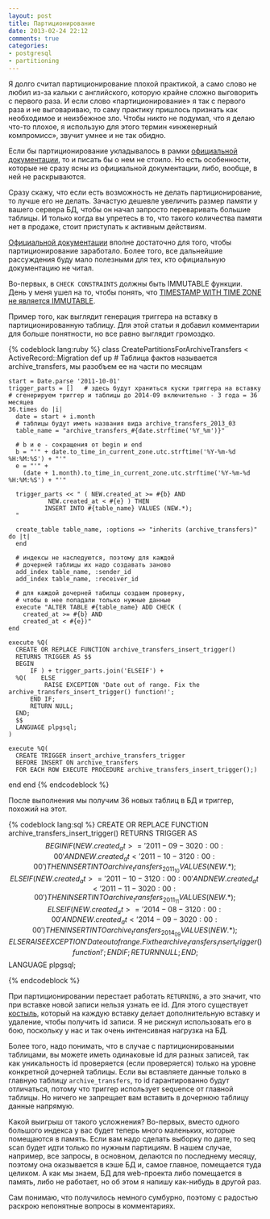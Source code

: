 ```yaml
---
layout: post
title: Партиционирование
date: 2013-02-24 22:12
comments: true
categories:
- postgresql
- partitioning
---
```


Я долго считал партиционирование плохой практикой, а само слово не любил из-за кальки с английского, которую крайне
сложно выговорить с первого раза. И если слово «партиционирование» я так с первого раза и не выговариваю, то саму
практику пришлось признать как необходимое и неизбежное зло. Чтобы никто не подумал, что я делаю что-то плохое, я
использую для этого термин «инженерный компромисс», звучит умнее и не так обидно.

<!-- more -->

Если бы партиционирование укладывалось в рамки [официальной документации](http://www.postgresql.org/docs/9.2/static/ddl-partitioning.html),
то и писать бы о нем не стоило. Но есть особенности, которые не сразу ясны из официальной документации, либо, вообще, в ней не
раскрываются.

Сразу скажу, что если есть возможность не делать партиционирование, то лучше его не делать. Зачастую дешевле увеличить
размер памяти у вашего сервера БД, чтобы он начал запросто переваривать большие таблицы. И только когда вы упретесь в
то, что такого количества памяти нет в продаже, стоит приступать к активным действиям.

[Официальной документации](http://www.postgresql.org/docs/9.2/static/ddl-partitioning.html) вполне достаточно для того,
чтобы партиционирование заработало. Более того, все дальнейшие рассуждения буду мало полезными для тех, кто официальную
документацию не читал.

Во-первых, в `CHECK CONSTRAINTS` должны быть IMMUTABLE функции. День у меня ушел на то, чтобы понять, что [TIMESTAMP
WITH TIME ZONE не является IMMUTABLE](http://postgresql.1045698.n5.nabble.com/Constraint-exclusion-can-t-process-simple-constant-expressions-td4329606.html).

Пример того, как выглядит генерация триггера на вставку в партиционированную таблицу. Для этой статьи я добавил
комментарии для больше понятности, но все равно выглядит громоздко.

{% codeblock lang:ruby %}
class CreatePartitionsForArchiveTransfers < ActiveRecord::Migration
  def up
    # Таблица фактов называется archive_transfers, мы разобъем ее на части по месяцам

    start = Date.parse '2011-10-01'
    trigger_parts = []   # здесь будут храниться куски триггера на вставку
    # сгенерируем триггер и таблицы до 2014-09 включительно - 3 года = 36 месяцев
    36.times do |i|
      date = start + i.month
      # таблицы будут иметь названия вида archive_transfers_2013_03
      table_name = "archive_transfers_#{date.strftime('%Y_%m')}"

      # b и e - сокращения от begin и end
      b = "'" + date.to_time_in_current_zone.utc.strftime('%Y-%m-%d %H:%M:%S') + "'"
      e = "'" +
        (date + 1.month).to_time_in_current_zone.utc.strftime('%Y-%m-%d %H:%M:%S') + "'"

      trigger_parts << " ( NEW.created_at >= #{b} AND
               NEW.created_at < #{e} ) THEN
              INSERT INTO #{table_name} VALUES (NEW.*);
      "

      create_table table_name, :options => "inherits (archive_transfers)" do |t|
      end

      # индексы не наследуются, поэтому для каждой
      # дочерней таблицы их надо создавать заново
      add_index table_name, :sender_id
      add_index table_name, :receiver_id

      # для каждой дочерней табилцы создаем проверку,
      # чтобы в нее попадали только нужные данные
      execute "ALTER TABLE #{table_name} ADD CHECK (
        created_at >= #{b} AND
        created_at < #{e})"
    end

    execute %Q(
      CREATE OR REPLACE FUNCTION archive_transfers_insert_trigger()
      RETURNS TRIGGER AS $$
      BEGIN
          IF ) + trigger_parts.join('ELSEIF') +
      %Q(    ELSE
              RAISE EXCEPTION 'Date out of range. Fix the archive_transfers_insert_trigger() function!';
          END IF;
          RETURN NULL;
      END;
      $$
      LANGUAGE plpgsql;
    )

    execute %Q(
      CREATE TRIGGER insert_archive_transfers_trigger
      BEFORE INSERT ON archive_transfers
      FOR EACH ROW EXECUTE PROCEDURE archive_transfers_insert_trigger();)

  end
end
{% endcodeblock %}

После выполнения мы получим 36 новых таблиц в БД и триггер, похожий на этот.

{% codeblock lang:sql %}
CREATE OR REPLACE FUNCTION archive_transfers_insert_trigger()
RETURNS TRIGGER AS $$
BEGIN
  IF  ( NEW.created_at >= '2011-09-30 20:00:00' AND
          NEW.created_at < '2011-10-31 20:00:00' ) THEN
         INSERT INTO archive_transfers_2011_10 VALUES (NEW.*);
  ELSEIF ( NEW.created_at >= '2011-10-31 20:00:00' AND
          NEW.created_at < '2011-11-30 20:00:00' ) THEN
         INSERT INTO archive_transfers_2011_11 VALUES (NEW.*);
% здесь пропустим много таких же строчек
  ELSEIF ( NEW.created_at >= '2014-08-31 20:00:00' AND
          NEW.created_at < '2014-09-30 20:00:00' ) THEN
         INSERT INTO archive_transfers_2014_09 VALUES (NEW.*);
  ELSE
     RAISE EXCEPTION 'Date out of range.  Fix the archive_transfers_insert_trigger() function!';
  END IF;
  RETURN NULL;
END;
$$
LANGUAGE plpgsql;

{% endcodeblock %}

При партиционировании перестает работать `RETURNING`, а это значит, что при вставке новой записи нельзя узнать ее
id. Для этого существует [костыль](https://gist.github.com/copiousfreetime/59067), который на каждую вставку делает
дополнительную вставку и удаление, чтобы получить id записи. Я не рискнул использовать его в бою, поскольку у нас и так
очень интенсивная нагрузка на БД.

Более того, надо понимать, что в случае с партиционироваными таблицами, вы можете иметь одинаковые id для разных
записей, так как уникальность id проверяется (если проверяется) только на уровне конкретной дочерней таблицы. Если вы
вставляете данные только в главную таблицу `archive_transfers`, то id гарантированно будут отличаться, потому что
триггер использует sequence от главной таблицы. Но ничего не запрещает вам вставить в дочернюю таблицу данные напрямую.

Какой выигрыш от такого усложнения? Во-первых, вместо одного большого индекса у вас будет теперь много маленьких,
которые помещаются в память. Если вам надо сделать выборку по дате, то seq scan будет идти только по нужным партициям. В
нашем случае, например, все запросы, в основном, делаются по последнему месяцу, поэтому она оказывается в кэше БД и,
самое главное, помещается туда целиком. А как мы знаем, БД для web-проекта либо помещается в память, либо не работает,
но об этом я напишу как-нибудь в другой раз.

Сам понимаю, что получилось немного сумбурно, поэтому с радостью раскрою непонятные вопросы в комментариях.
